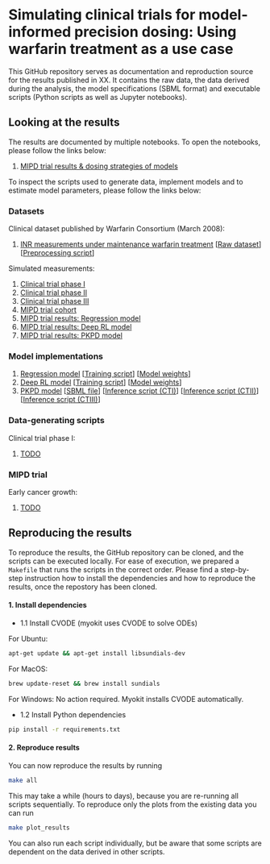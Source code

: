 # Simulating clinical trials for model-informed precision dosing: Using warfarin treatment as a use case

This GitHub repository serves as documentation and reproduction source for the results published in XX. It contains the raw data, the data derived during the analysis, the model specifications (SBML format) and executable scripts (Python scripts as well as Jupyter notebooks).

## Looking at the results

The results are documented by multiple notebooks. To open the notebooks, please follow the links below:

1. [MIPD trial results & dosing strategies of models](https://github.com/DavAug/mipd-warfarin/blob/main/results/1_systems_pharmacology_model/results.ipynb)

To inspect the scripts used to generate data, implement models and to estimate model parameters, please follow the links below:

### Datasets
Clinical dataset published by Warfarin Consortium (March 2008):
1. [INR measurements under maintenance warfarin treatment](https://github.com/DavAug/mipd-warfarin/blob/main/results/data/clinical_warfarin_inr_steady_state.csv) [[Raw dataset](https://github.com/DavAug/mipd-warfarin/blob/main/results/data/raw_data/clinical_steady_state_INR_data_original_data.xls)] [[Preprocessing script](https://github.com/DavAug/mipd-warfarin/blob/main/results/data/prepare_clinical_data.ipynb)]

Simulated measurements:
1. [Clinical trial phase I](https://github.com/DavAug/mipd-warfarin/blob/main/results/data/trial_phase_I.csv)
2. [Clinical trial phase II](https://github.com/DavAug/mipd-warfarin/blob/main/results/data/trial_phase_II.csv)
3. [Clinical trial phase III](https://github.com/DavAug/mipd-warfarin/blob/main/results/data/trial_phase_III.csv)
4. [MIPD trial cohort](https://github.com/DavAug/mipd-warfarin/blob/main/results/data/mipd_trial_cohort.csv)
5. [MIPD trial results: Regression model](https://github.com/DavAug/mipd-warfarin/blob/main/results/3_regression_model/mipd_trial_predicted_dosing_regimens_deep_regression.csv)
6. [MIPD trial results: Deep RL model](https://github.com/DavAug/mipd-warfarin/blob/main/results/4_reinforcement_learning/mipd_trial_predicted_dosing_regimens.csv)
7. [MIPD trial results: PKPD model](https://github.com/DavAug/mipd-warfarin/blob/main/results/2_semi_mechanistic_model/mipd_trial_predicted_dosing_regimens.csv)

### Model implementations

1. [Regression model](https://github.com/DavAug/mipd-warfarin/blob/main/results/3_regression_model/model.py) [[Training script](https://github.com/DavAug/mipd-warfarin/blob/main/results/3_regression_model/3_calibrate_nn_model_to_trial_phase_3_data.py)] [[Model weights](https://github.com/DavAug/mipd-warfarin/blob/main/results/3_regression_model/model/deep_regression_best.pickle)]
2. [Deep RL model](https://github.com/DavAug/mipd-warfarin/blob/main/results/4_reinforcement_learning/model.py) [[Training script](https://github.com/DavAug/mipd-warfarin/blob/main/results/4_reinforcement_learning/1_calibrate_model.py)] [[Model weights](https://github.com/DavAug/mipd-warfarin/blob/main/results/4_reinforcement_learning/models/dqn_model.pickle)]
3. [PKPD model](https://github.com/DavAug/mipd-warfarin/blob/main/results/2_semi_mechanistic_model/model.py) [[SBML file](https://github.com/DavAug/mipd-warfarin/blob/main/models/hamberg_warfarin_inr_model_with_sensitivities.xml)] [[Inference script (CTI)](https://github.com/DavAug/mipd-warfarin/blob/main/results/2_semi_mechanistic_model/1_calibrate_model_to_trial_phase_1_data.py)] [[Inference script (CTII)](https://github.com/DavAug/mipd-warfarin/blob/main/results/2_semi_mechanistic_model/2_calibrate_model_to_trial_phase_2_data.py)] [[Inference script (CTIII)](https://github.com/DavAug/mipd-warfarin/blob/main/results/2_semi_mechanistic_model/3_calibrate_model_to_trial_phase_3_data.py)]

### Data-generating scripts

Clinical trial phase I:
1. [TODO](https://github.com/DavAug/filter-inference/blob/main/results/1_cancer_growth/1_generate_data.py)

### MIPD trial
Early cancer growth:
1. [TODO](https://github.com/DavAug/filter-inference/blob/main/results/1_cancer_growth/2_run_nlme_inference.py)

## Reproducing the results

To reproduce the results, the GitHub repository can be cloned, and the scripts
can be executed locally. For ease of execution, we prepared a `Makefile` that
runs the scripts in the correct order. Please find a step-by-step instruction
how to install the dependencies and how to reproduce the results, once the
repostory has been cloned.

#### 1. Install dependencies

- 1.1 Install CVODE (myokit uses CVODE to solve ODEs)

For Ubuntu:
```bash
apt-get update && apt-get install libsundials-dev
```
For MacOS:
 ```bash
brew update-reset && brew install sundials
```
For Windows:
    No action required. Myokit installs CVODE automatically.

- 1.2 Install Python dependencies

```bash
pip install -r requirements.txt
```

#### 2. Reproduce results

You can now reproduce the results by running

```bash
make all
```

This may take a while (hours to days), because you are re-running all scripts
sequentially. To reproduce only the plots from the existing data you can run

```bash
make plot_results
```

You can also run each script individually, but be aware that some scripts are
dependent on the data derived in other scripts.
